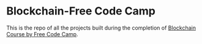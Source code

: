 # Blockchain-Free Code Camp

This is the repo of all the projects built during the completion of [Blockchain Course by Free Code Camp](https://youtu.be/gyMwXuJrbJQ).
